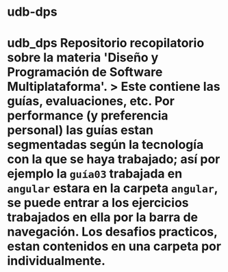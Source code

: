# udb-dps
# udb_dps Repositorio recopilatorio sobre la materia 'Diseño y Programación de Software Multiplataforma'. > Este contiene las guías, evaluaciones, etc.  Por performance (y preferencia personal) las guías estan segmentadas según la tecnología con la que se haya trabajado; así por ejemplo la `guía03` trabajada en `angular` estara en la carpeta `angular`, se puede entrar a los ejercicios trabajados en ella por la barra de navegación.  Los desafios practicos, estan contenidos en una carpeta por individualmente.
